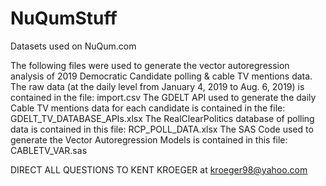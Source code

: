 # NuQumStuff
Datasets used on NuQum.com

The following files were used to generate the vector autoregression analysis of 2019 Democratic Candidate polling & cable TV mentions data.
The raw data (at the daily level from January 4, 2019 to Aug. 6, 2019) is contained in the file: import.csv
The GDELT API used to generate the daily Cable TV mentions data for each candidate is contained in the file: GDELT_TV_DATABASE_APIs.xlsx
The RealClearPolitics database of polling data is contained in this file: RCP_POLL_DATA.xlsx
The SAS Code used to generate the Vector Autoregression Models is contained in this file: CABLETV_VAR.sas

DIRECT ALL QUESTIONS TO KENT KROEGER at kroeger98@yahoo.com
